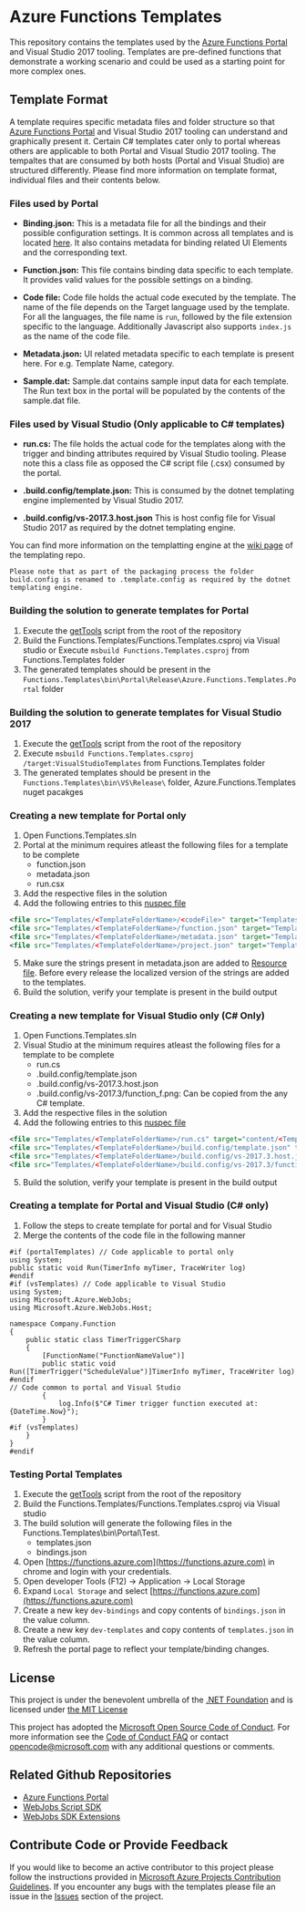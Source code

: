 # Azure Functions Templates
This repository contains the templates used by the [Azure Functions Portal](https://functions.azure.com/signin) and Visual Studio 2017 tooling. Templates are pre-defined functions that demonstrate a working scenario and could be used as a starting point for more complex ones.

## Template Format
A template requires specific metadata files and folder structure so that [Azure Functions Portal](https://functions.azure.com/signin) and Visual Studio 2017 tooling can understand and graphically present it. Certain C# templates cater only to portal whereas others are applicable to both Portal and Visual Studio 2017 tooling. The tempaltes that are consumed by both hosts (Portal and Visual Studio) are structured differently.  Please find more information on template format,  individual files and their contents below.

### Files used by Portal
- **Binding.json:** This is a metadata file for all the bindings and their possible configuration settings. It is common across all templates and is located [here](/Functions.Templates/Bindings/bindings.json). It also contains metadata for binding related UI Elements and the corresponding text.

- **Function.json:** This file contains binding data specific to each template. It provides valid values for the possible settings on a binding.

- **Code file:** Code file holds the actual code executed by the template. The name of the file depends on the Target language used by the template. For all the languages, the file name is `run`, followed by the file extension specific to the language. Additionally Javascript also supports `index.js` as the name of the code file.

- **Metadata.json:** UI related metadata specific to each template is present here. For e.g. Template Name, category.

- **Sample.dat:** Sample.dat contains sample input data for each template. The Run text box in the portal will be populated by the contents of the sample.dat file.

### Files used by Visual Studio (Only applicable to C# templates)

- **run.cs:** The file holds the actual code for the templates along with the trigger and binding attributes required by Visual Studio tooling. Please note this a class file as opposed the C# script file (.csx) consumed by the portal.

- **.build.config/template.json:** This is consumed by the dotnet templating engine implemented by Visual Studio 2017.

- **.build.config/vs-2017.3.host.json** This is host config file for Visual Studio 2017 as required by the dotnet templating engine.

You can find more information on the templatting engine at the [wiki page](https://github.com/dotnet/templating/wiki) of the templating repo.
 
`Please note that as part of the packaging process the folder build.config is renamed to .template.config as required by the dotnet templating engine.`

### Building the solution to generate templates for Portal
1. Execute the [getTools](getTools.ps1) script from the root of the repository
2. Build the Functions.Templates/Functions.Templates.csproj via Visual studio or Execute `msbuild Functions.Templates.csproj` from Functions.Templates folder
3. The generated templates should be present in the `Functions.Templates\bin\Portal\Release\Azure.Functions.Templates.Portal` folder

### Building the solution to generate templates for Visual Studio 2017
1. Execute the [getTools](getTools.ps1) script from the root of the repository
2. Execute `msbuild Functions.Templates.csproj /target:VisualStudioTemplates` from Functions.Templates folder
3. The generated templates should be present in the `Functions.Templates\bin\VS\Release\` folder, Azure.Functions.Templates nuget pacakges

### Creating a new template for Portal only
1. Open Functions.Templates.sln
2. Portal at the minimum requires atleast the following files for a template to be complete
    - function.json
    - metadata.json
    - run.csx
3. Add the respective files in the solution
4. Add the following entries to this [nuspec file](Functions.Templates/PortalTemplates.nuspec)
```XML
<file src="Templates/<TemplateFolderName>/<codeFile>" target="Templates/<TemplateFolderName>/<codeFile>" />
<file src="Templates/<TemplateFolderName>/function.json" target="Templates/<TemplateFolderName>/function.json" />
<file src="Templates/<TemplateFolderName>/metadata.json" target="Templates/<TemplateFolderName>/metadata.json" />
<file src="Templates/<TemplateFolderName>/project.json" target="Templates/<TemplateFolderName>/project.json" />
```
5. Make sure the strings present in metadata.json are added to [Resource file](Functions.Templates/Resources/Resources.resx). Before every release the localized version of the strings are added to the templates.
6. Build the solution, verify your template is present in the build output

### Creating a new template for Visual Studio only (C# Only)
1. Open Functions.Templates.sln
2. Visual Studio at the minimum requires atleast the following files for a template to be complete    
    - run.cs
    - .build.config/template.json
    - .build.config/vs-2017.3.host.json
    - .build.config/vs-2017.3/function_f.png: Can be copied from the any C# template.
3. Add the respective files in the solution
4. Add the following entries to this [nuspec file](Functions.Templates/ItemTemplates.nuspec)
```XML
<file src="Templates/<TemplateFolderName>/run.cs" target="content/<TemplateFolderName>/run.cs" />
<file src="Templates/<TemplateFolderName>/build.config/template.json" target="content/<TemplateFolderName>/.template.config/template.json" />
<file src="Templates/<TemplateFolderName>/build.config/vs-2017.3.host.json" target="content/<TemplateFolderName>/.template.config/vs-2017.3.host.json" />
<file src="Templates/<TemplateFolderName>/build.config/vs-2017.3/function_f.png" target="content/<TemplateFolderName>/.template.config/vs-2017.3/function_f.png" />
```
5. Build the solution, verify your template is present in the build output

### Creating a template for Portal and Visual Studio (C# only)
1. Follow the steps to create template for portal and for Visual Studio
2. Merge the contents of the code file in the following manner
```CSHARP
#if (portalTemplates) // Code applicable to portal only
using System;
public static void Run(TimerInfo myTimer, TraceWriter log)
#endif
#if (vsTemplates) // Code applicable to Visual Studio
using System;
using Microsoft.Azure.WebJobs;
using Microsoft.Azure.WebJobs.Host;

namespace Company.Function
{
    public static class TimerTriggerCSharp
    {
        [FunctionName("FunctionNameValue")]
        public static void Run([TimerTrigger("ScheduleValue")]TimerInfo myTimer, TraceWriter log)
#endif
// Code common to portal and Visual Studio
        {
            log.Info($"C# Timer trigger function executed at: {DateTime.Now}");
        }
#if (vsTemplates)
    }
}
#endif
```

### Testing Portal Templates
1. Execute the [getTools](getTools.ps1) script from the root of the repository
2. Build the Functions.Templates/Functions.Templates.csproj via Visual studio
3. The build solution will generate the following files in the Functions.Templates\bin\Portal\Test.
    - templates.json
    - bindings.json
4. Open [https://functions.azure.com](https://functions.azure.com) in chrome and login with your credentials.
5. Open developer Tools (F12) -> Application -> Local Storage
6. Expand `Local Storage` and select [https://functions.azure.com](https://functions.azure.com)
7. Create a new key `dev-bindings` and copy contents of `bindings.json` in the value column.
8. Create a new key `dev-templates` and copy contents of `templates.json` in the value column.
9. Refresh the portal page to reflect your template/binding changes.

## License

This project is under the benevolent umbrella of the [.NET Foundation](http://www.dotnetfoundation.org/) and is licensed under [the MIT License](LICENSE.txt)

This project has adopted the [Microsoft Open Source Code of Conduct](https://opensource.microsoft.com/codeofconduct/). For more information see the [Code of Conduct FAQ](https://opensource.microsoft.com/codeofconduct/faq/) or contact [opencode@microsoft.com](mailto:opencode@microsoft.com) with any additional questions or comments.

## Related Github Repositories
- [Azure Functions Portal](https://github.com/projectkudu/AzureFunctionsPortal)
- [WebJobs Script SDK](https://github.com/Azure/azure-webjobs-sdk-script/)
- [WebJobs SDK Extensions](https://github.com/Azure/azure-webjobs-sdk-extensions)

## Contribute Code or Provide Feedback
If you would like to become an active contributor to this project please follow the instructions provided in [Microsoft Azure Projects Contribution Guidelines](http://azure.github.com/guidelines.html).
If you encounter any bugs with the templates please file an issue in the [Issues](https://github.com/Azure/azure-webjobs-sdk-templates/issues) section of the project.
